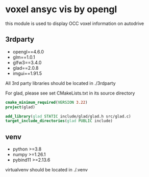 # voxel ansyc vis by opengl

this module is used to display OCC voxel information on autodrive

## 3rdparty

- opengl==4.6.0
- glm==1.0.1
- glfw3==3.4.0
- glad==2.0.8
- imgui==1.91.5
  
All 3rd party libraries should be located in ./3rdparty

For glad, please see set CMakeLists.txt in its source directory

```cmake
cmake_minimum_required(VERSION 3.22)
project(glad)

add_library(glad STATIC include/glad/glad.h src/glad.c)
target_include_directories(glad PUBLIC include)

```

## venv

- python >=3.8
- numpy >=1.26.1
- pybind11 >=2.13.6

virtualvenv should be located in ./.venv


